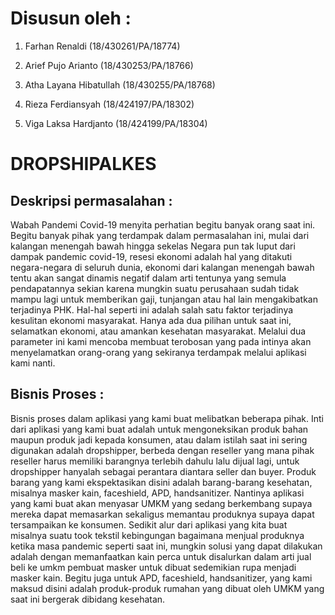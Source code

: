 # Disusun oleh :
1. Farhan Renaldi (18/430261/PA/18774)</p>
2. Arief Pujo Arianto (18/430253/PA/18766)</p>
3. Atha Layana Hibatullah (18/430255/PA/18768)</p>
4. Rieza Ferdiansyah (18/424197/PA/18302)</p>
5. Viga Laksa Hardjanto (18/424199/PA/18304)</p>

# DROPSHIPALKES

## Deskripsi permasalahan :

Wabah Pandemi Covid-19 menyita perhatian begitu banyak orang saat ini. Begitu
banyak pihak yang terdampak dalam permasalahan ini, mulai dari kalangan menengah bawah
hingga sekelas Negara pun tak luput dari dampak pandemic covid-19, resesi ekonomi adalah
hal yang ditakuti negara-negara di seluruh dunia, ekonomi dari kalangan menengah bawah
tentu akan sangat dinamis negatif dalam arti tentunya yang semula pendapatannya sekian
karena mungkin suatu perusahaan sudah tidak mampu lagi untuk memberikan gaji, tunjangan
atau hal lain mengakibatkan terjadinya PHK. Hal-hal seperti ini adalah salah satu faktor
terjadinya kesulitan ekonomi masyarakat. Hanya ada dua pilihan untuk saat ini, selamatkan
ekonomi, atau amankan kesehatan masyarakat. Melalui dua parameter ini kami mencoba
membuat terobosan yang pada intinya akan menyelamatkan orang-orang yang sekiranya
terdampak melalui aplikasi kami nanti.

## Bisnis Proses :

Bisnis proses dalam aplikasi yang kami buat melibatkan beberapa pihak. Inti dari
aplikasi yang kami buat adalah untuk mengoneksikan produk bahan maupun produk jadi
kepada konsumen, atau dalam istilah saat ini sering digunakan adalah dropshipper, berbeda
dengan reseller yang mana pihak reseller harus memiliki barangnya terlebih dahulu lalu dijual
lagi, untuk dropshipper hanyalah sebagai perantara diantara seller dan buyer. Produk barang
yang kami ekspektasikan disini adalah barang-barang kesehatan, misalnya masker kain,
faceshield, APD, handsanitizer. Nantinya aplikasi yang kami buat akan menyasar UMKM
yang sedang berkembang supaya mereka dapat memasarkan sekaligus memantau produknya
supaya dapat tersampaikan ke konsumen. Sedikit alur dari aplikasi yang kita buat misalnya
suatu took tekstil kebingungan bagaimana menjual produknya ketika masa pandemic seperti
saat ini, mungkin solusi yang dapat dilakukan adalah dengan memanfaatkan kain perca untuk
disalurkan dalam arti jual beli ke umkm pembuat masker untuk dibuat sedemikian rupa
menjadi masker kain. Begitu juga untuk APD, faceshield, handsanitizer, yang kami maksud
disini adalah produk-produk rumahan yang dibuat oleh UMKM yang saat ini bergerak
dibidang kesehatan.
